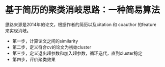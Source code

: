 # 基于简历的聚类消岐思路：一种简易算法
思路来源是2014年的论文，根据作者的简历以及citation 和 coauthor 的feature 来实现消岐。

- 第一步，计算论文之间的similarity
- 第二步，定义符合cv的论文为初始cluster
- 第三步，定义退出超参数和加入超参数，循环迭代，直到cluster稳定
- 第四步，评价聚类效果

